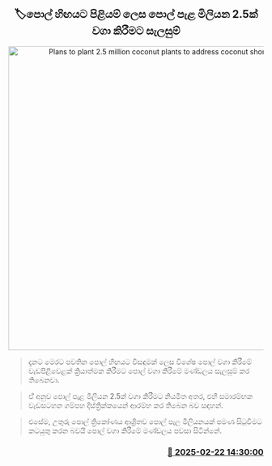 <p align='center'><b><h2 align='center' title='Plans to plant 2.5 million coconut plants to address coconut shortage'>🏷පොල් හිඟයට පිළියම් ලෙස පොල් පැළ මිලියන 2.5ක් වගා කිරීමට සැලසුම්</h2></b></p>
<p align='center'><img src='https://helakuru.sgp1.cdn.digitaloceanspaces.com/esana/images/lib/coconuttree-archived.jpg' width='600' alt='Plans to plant 2.5 million coconut plants to address coconut shortage'></p>

> දැනට මෙරට පවතින පොල් හිඟයට විසඳුමක් ලෙස විශේෂ පොල් වගා කිරී‌මේ වැඩපිළිවෙළක් ක්‍රියාත්මක කිරීමට පොල් වගා කිරීමේ මණ්ඩලය සැලසුම් කර තිබෙනවා.

> ඒ් අනුව පොල් පැළ මිලියන 2.5ක් වගා කිරීමට නියමිත අතර, එහි සමාරම්භක වැඩසටහන ‍ගම්පහ දිස්ත්‍රික්කයෙන් ආරම්භ කර තිබෙන බව සඳහන්.

> එසේම, උතුරු පොල් ත්‍රිකෝණය ආශ්‍රිතව පොල් පැල මිලියනයක් පමණ සිටුවීමට කටයුතු කරන බවයි පොල් වගා කිරීමේ මණ්ඩලය පවසා සිටින්නේ.



<h3 align='right'><a href='https://www.helakuru.lk/esana/p/107726/'>📅 2025-02-22 14:30:00</a></h3>
